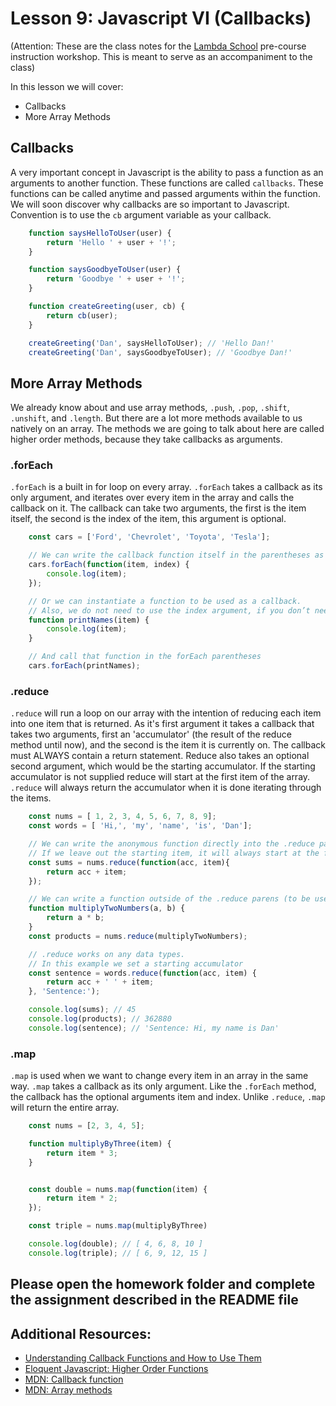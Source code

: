 # Lesson 9: Javascript VI (Callbacks)
(Attention: These are the class notes for the [Lambda School](http://www.lambdaschool.com) pre-course instruction workshop. This is meant to serve as an accompaniment to the class)

In this lesson we will cover: 

* Callbacks
* More Array Methods

## Callbacks

A very important concept in Javascript is the ability to pass a function as an arguments to another function. These functions are called `callbacks`. These functions can be called anytime and passed arguments within the function. We will soon discover why callbacks are so important to Javascript. Convention is to use the `cb` argument variable as your callback.

```javascript
    function saysHelloToUser(user) {
        return 'Hello ' + user + '!';
    }

    function saysGoodbyeToUser(user) {
        return 'Goodbye ' + user + '!';
    }

    function createGreeting(user, cb) {
        return cb(user);
    }

    createGreeting('Dan', saysHelloToUser); // 'Hello Dan!'
    createGreeting('Dan', saysGoodbyeToUser); // 'Goodbye Dan!'
```

## More Array Methods

We already know about and use array methods, `.push`, `.pop`, `.shift`, `.unshift`, and `.length`. But there are a lot more methods available to us natively on an array. The methods we are going to talk about here are called higher order methods, because they take callbacks as arguments. 

### .forEach

`.forEach` is a built in for loop on every array. `.forEach` takes a callback as its only argument, and iterates over every item in the array and calls the callback on it. The callback can take two arguments, the first is the item itself, the second is the index of the item, this argument is optional. 

```javascript
    const cars = ['Ford', 'Chevrolet', 'Toyota', 'Tesla'];

    // We can write the callback function itself in the parentheses as an anonymous function
    cars.forEach(function(item, index) {
        console.log(item);
    });

    // Or we can instantiate a function to be used as a callback.
    // Also, we do not need to use the index argument, if you don’t need it, feel free to leave it out.
    function printNames(item) {
        console.log(item);
    }

    // And call that function in the forEach parentheses
    cars.forEach(printNames);
```

### .reduce

`.reduce` will run a loop on our array with the intention of reducing each item into one item that is returned. As it's first argument it takes a callback that takes two arguments, first an 'accumulator' (the result of the reduce method until now), and the second is the item it is currently on. The callback must ALWAYS contain a return statement. Reduce also takes an optional second argument, which would be the starting accumulator. If the starting accumulator is not supplied reduce will start at the first item of the array. `.reduce` will always return the accumulator when it is done iterating through the items.

```javascript
    const nums = [ 1, 2, 3, 4, 5, 6, 7, 8, 9];
    const words = [ 'Hi,', 'my', 'name', 'is', 'Dan'];

    // We can write the anonymous function directly into the .reduce parentheses
    // If we leave out the starting item, it will always start at the first item.
    const sums = nums.reduce(function(acc, item){
        return acc + item;
    });

    // We can write a function outside of the .reduce parens (to be used multiple times later)
    function multiplyTwoNumbers(a, b) {
        return a * b;
    }
    const products = nums.reduce(multiplyTwoNumbers);

    // .reduce works on any data types. 
    // In this example we set a starting accumulator
    const sentence = words.reduce(function(acc, item) {
        return acc + ' ' + item;
    }, 'Sentence:');

    console.log(sums); // 45
    console.log(products); // 362880
    console.log(sentence); // 'Sentence: Hi, my name is Dan'
```
### .map

`.map` is used when we want to change every item in an array in the same way. `.map` takes a callback as its only argument. Like the `.forEach` method, the callback has the optional arguments item and index. Unlike `.reduce`, `.map` will return the entire array.

```javascript
    const nums = [2, 3, 4, 5];

    function multiplyByThree(item) {
        return item * 3;
    }


    const double = nums.map(function(item) {
        return item * 2;
    });

    const triple = nums.map(multiplyByThree)

    console.log(double); // [ 4, 6, 8, 10 ]
    console.log(triple); // [ 6, 9, 12, 15 ]
```

## Please open the homework folder and complete the assignment described in the README file

## Additional Resources:

* [Understanding Callback Functions and How to Use Them](http://javascriptissexy.com/understand-javascript-callback-functions-and-use-them/)
* [Eloquent Javascript: Higher Order Functions](https://eloquentjavascript.net/05_higher_order.html)
* [MDN: Callback function](https://developer.mozilla.org/en-US/docs/Glossary/Callback_function)
* [MDN: Array methods](https://developer.mozilla.org/en-US/docs/Web/JavaScript/Reference/Global_Objects/Array)
